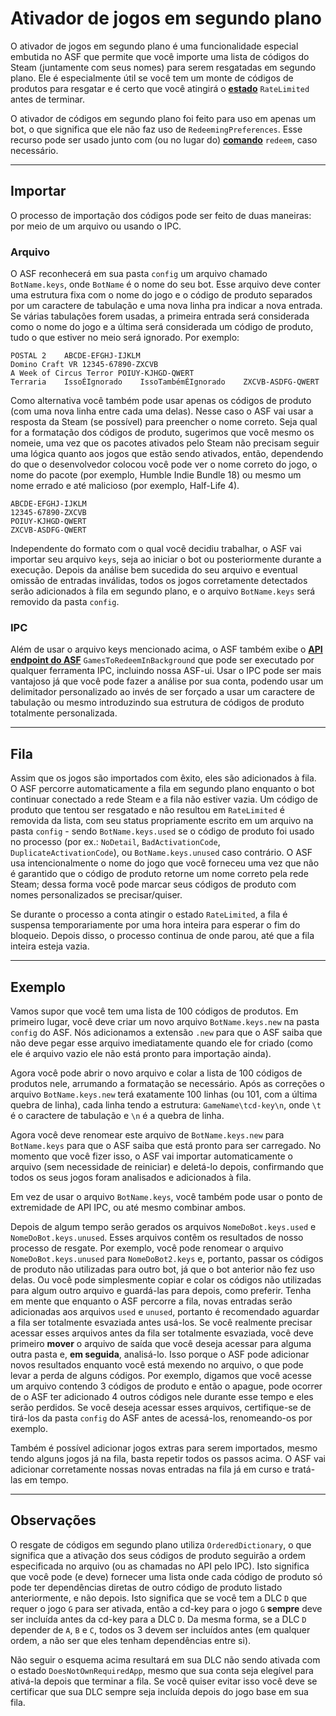 # Ativador de jogos em segundo plano

O ativador de jogos em segundo plano é uma funcionalidade especial embutida no ASF que permite que você importe uma lista de códigos do Steam (juntamente com seus nomes) para serem resgatadas em segundo plano. Ele é especialmente útil se você tem um monte de códigos de produtos para resgatar e é certo que você atingirá o **[estado](https://github.com/JustArchiNET/ArchiSteamFarm/wiki/FAQ-pt-BR#qual-o-significado-do-estado-quando-se-resgata-uma-key)** `RateLimited` antes de terminar.

O ativador de códigos em segundo plano foi feito para uso em apenas um bot, o que significa que ele não faz uso de `RedeemingPreferences`. Esse recurso pode ser usado junto com (ou no lugar do) **[comando](https://github.com/JustArchiNET/ArchiSteamFarm/wiki/Commands-pt-BR)** `redeem`, caso necessário.

---

## Importar

O processo de importação dos códigos pode ser feito de duas maneiras: por meio de um arquivo ou usando o IPC.

### Arquivo

O ASF reconhecerá em sua pasta `config` um arquivo chamado `BotName.keys`, onde `BotName` é o nome do seu bot. Esse arquivo deve conter uma estrutura fixa com o nome do jogo e o código de produto separados por um caractere de tabulação e uma nova linha pra indicar a nova entrada. Se várias tabulações forem usadas, a primeira entrada será considerada como o nome do jogo e a última será considerada um código de produto, tudo o que estiver no meio será ignorado. Por exemplo:

```text
POSTAL 2    ABCDE-EFGHJ-IJKLM
Domino Craft VR 12345-67890-ZXCVB
A Week of Circus Terror POIUY-KJHGD-QWERT
Terraria    IssoÉIgnorado    IssoTambémÉIgnorado    ZXCVB-ASDFG-QWERT
```

Como alternativa você também pode usar apenas os códigos de produto (com uma nova linha entre cada uma delas). Nesse caso o ASF vai usar a resposta da Steam (se possível) para preencher o nome correto. Seja qual for a formatação dos códigos de produto, sugerimos que você mesmo os nomeie, uma vez que os pacotes ativados pelo Steam não precisam seguir uma lógica quanto aos jogos que estão sendo ativados, então, dependendo do que o desenvolvedor colocou você pode ver o nome correto do jogo, o nome do pacote (por exemplo, Humble Indie Bundle 18) ou mesmo um nome errado e até malicioso (por exemplo, Half-Life 4).

```text
ABCDE-EFGHJ-IJKLM
12345-67890-ZXCVB
POIUY-KJHGD-QWERT
ZXCVB-ASDFG-QWERT
```

Independente do formato com o qual você decidiu trabalhar, o ASF vai importar seu arquivo `keys`, seja ao iniciar o bot ou posteriormente durante a execução. Depois da análise bem sucedida do seu arquivo e eventual omissão de entradas inválidas, todos os jogos corretamente detectados serão adicionados à fila em segundo plano, e o arquivo `BotName.keys` será removido da pasta `config`.

### IPC

Além de usar o arquivo keys mencionado acima, o ASF também exibe o **[API endpoint do ASF](https://github.com/JustArchiNET/ArchiSteamFarm/wiki/IPC#asf-api)** `GamesToRedeemInBackground` que pode ser executado por qualquer ferramenta IPC, incluindo nossa ASF-ui. Usar o IPC pode ser mais vantajoso já que você pode fazer a análise por sua conta, podendo usar um delimitador personalizado ao invés de ser forçado a usar um caractere de tabulação ou mesmo introduzindo sua estrutura de códigos de produto totalmente personalizada.

---

## Fila

Assim que os jogos são importados com êxito, eles são adicionados à fila. O ASF percorre automaticamente a fila em segundo plano enquanto o bot continuar conectado a rede Steam e a fila não estiver vazia. Um código de produto que tentou ser resgatado e não resultou em `RateLimited` é removida da lista, com seu status propriamente escrito em um arquivo na pasta `config` - sendo `BotName.keys.used` se o código de produto foi usado no processo (por ex.: `NoDetail`, `BadActivationCode`, `DuplicateActivationCode`), ou `BotName.keys.unused` caso contrário. O ASF usa intencionalmente o nome do jogo que você forneceu uma vez que não é garantido que o código de produto retorne um nome correto pela rede Steam; dessa forma você pode marcar seus códigos de produto com nomes personalizados se precisar/quiser.

Se durante o processo a conta atingir o estado `RateLimited`, a fila é suspensa temporariamente por uma hora inteira para esperar o fim do bloqueio. Depois disso, o processo continua de onde parou, até que a fila inteira esteja vazia.

---

## Exemplo

Vamos supor que você tem uma lista de 100 códigos de produtos. Em primeiro lugar, você deve criar um novo arquivo `BotName.keys.new` na pasta `config` do ASF. Nós adicionamos a extensão `.new` para que o ASF saiba que não deve pegar esse arquivo imediatamente quando ele for criado (como ele é arquivo vazio ele não está pronto para importação ainda).

Agora você pode abrir o novo arquivo e colar a lista de 100 códigos de produtos nele, arrumando a formatação se necessário. Após as correções o arquivo `BotName.keys.new` terá exatamente 100 linhas (ou 101, com a última quebra de linha), cada linha tendo a estrutura: `GameName\tcd-key\n`, onde `\t` é o caractere de tabulação e `\n` é a quebra de linha.

Agora você deve renomear este arquivo de `BotName.keys.new` para `BotName.keys` para que o ASF saiba que está pronto para ser carregado. No momento que você fizer isso, o ASF vai importar automaticamente o arquivo (sem necessidade de reiniciar) e deletá-lo depois, confirmando que todos os seus jogos foram analisados e adicionados à fila.

Em vez de usar o arquivo `BotName.keys`, você também pode usar o ponto de extremidade de API IPC, ou até mesmo combinar ambos.

Depois de algum tempo serão gerados os arquivos `NomeDoBot.keys.used` e `NomeDoBot.keys.unused`. Esses arquivos contêm os resultados de nosso processo de resgate. Por exemplo, você pode renomear o arquivo `NomeDoBot.keys.unused` para `NomeDoBot2.keys` e, portanto, passar os códigos de produto não utilizadas para outro bot, já que o bot anterior não fez uso delas. Ou você pode simplesmente copiar e colar os códigos não utilizadas para algum outro arquivo e guardá-las para depois, como preferir. Tenha em mente que enquanto o ASF percorre a fila, novas entradas serão adicionadas aos arquivos `used` e `unused`, portanto é recomendado aguardar a fila ser totalmente esvaziada antes usá-los. Se você realmente precisar acessar esses arquivos antes da fila ser totalmente esvaziada, você deve primeiro **mover** o arquivo de saída que você deseja acessar para alguma outra pasta e, **em seguida**, analisá-lo. Isso porque o ASF pode adicionar novos resultados enquanto você está mexendo no arquivo, o que pode levar a perda de alguns códigos. Por exemplo, digamos que você acesse um arquivo contendo 3 códigos de produto e então o apague, pode ocorrer de o ASF ter adicionado 4 outros códigos nele durante esse tempo e eles serão perdidos. Se você deseja acessar esses arquivos, certifique-se de tirá-los da pasta `config` do ASF antes de acessá-los, renomeando-os por exemplo.

Também é possível adicionar jogos extras para serem importados, mesmo tendo alguns jogos já na fila, basta repetir todos os passos acima. O ASF vai adicionar corretamente nossas novas entradas na fila já em curso e tratá-las em tempo.

---

## Observações

O resgate de códigos em segundo plano utiliza `OrderedDictionary`, o que significa que a ativação dos seus códigos de produto seguirão a ordem especificada no arquivo (ou as chamadas no API pelo IPC). Isto significa que você pode (e deve) fornecer uma lista onde cada código de produto só pode ter dependências diretas de outro código de produto listado anteriormente, e não depois. Isto significa que se você tem a DLC `D` que requer o jogo `G` para ser ativada, então a cd-key para o jogo `G` **sempre** deve ser incluída antes da cd-key para a DLC `D`. Da mesma forma, se a DLC `D` depender de `A`, `B` e `C`, todos os 3 devem ser incluídos antes (em qualquer ordem, a não ser que eles tenham dependências entre si).

Não seguir o esquema acima resultará em sua DLC não sendo ativada com o estado `DoesNotOwnRequiredApp`, mesmo que sua conta seja elegível para ativá-la depois que terminar a fila. Se você quiser evitar isso você deve se certificar que sua DLC sempre seja incluída depois do jogo base em sua fila.